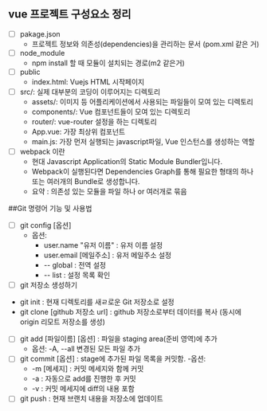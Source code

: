 ## vue 프로젝트 구성요소 정리
- [ ] pakage.json
  - 프로젝트 정보와 의존성(dependencies)을 관리하는 문서 (pom.xml 같은 거) 
- [ ] node_module
  - npm install 할 때 모듈이 설치되는 경로(m2 같은거)
- [ ] public
  - index.html: Vuejs HTML 시작페이지
- [ ] src/: 실제 대부분의 코딩이 이루어지는 디렉토리
  - assets/: 이미지 등 어플리케이션에서 사용되는 파일들이 모여 있는 디렉토리
  - components/: Vue 컴포넌트들이 모여 있는 디렉토리
  - router/: vue-router 설정을 하는 디렉토리
  - App.vue: 가장 최상위 컴포넌트
  - main.js: 가장 먼저 실행되는 javascript파일, Vue 인스턴스를 생성하는 역할
- [ ] webpack 이란
  - 현대 Javascript Application의 Static Module Bundler입니다.
  - Webpack이 실행된다면 Dependencies Graph를 통해 필요한 형태의 하나 또는 여러개의 Bundle로 생성합니다.
  - 요약 : 의존성 있는 모듈을 파일 하나 or 여러개로 묶음

##Git 명령어 기능 및 사용법
- [ ] git config [옵션]
  - 옵션:
    - user.name "유저 이름" : 유저 이름 설정
    - user.email [메일주소] : 유저 메일주소 설정
    - -- global : 전역 설정
    - -- list : 설정 목록 확인
- [ ] git 저장소 생성하기
 - git init : 현재 디렉토리를 새ㄹ로운 Git 저장소로 설정
 - git clone [github 저장소 url] : github 저장소로부터 데이터를 복사 (동시에 origin 리모트 저장소를 생성)
- [ ] git add [파일이름] [옵션] : 파일을 staging area(준비 영역)에 추가
  - 옵션: -A, --all 변경된 모든 파일 추가
- [ ] git commit [옵션] : stage에 추가된 파일 목록을 커밋함.
  -옵션:
   - -m [메세지] : 커밋 메세지와 함께 커밋
   - -a : 자동으로 add를 진행한 후 커밋
   - -v : 커밋 메세지에 diff의 내용 포함
- [ ] git push : 현재 브랜치 내용을 저장소에 업데이트
